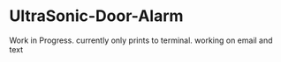 # UltraSonic-Door-Alarm

Work in Progress.
currently only prints to terminal. working on email and text
